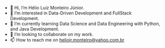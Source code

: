 - 👋 Hi, I’m Hélio Luiz Monteiro Júnior.
- 👀 I’m interested in Data-Driven Development and FullStack Development.
- 🌱 I’m currently learning Data Science and Data Engineering with Python, and Java Development.
- 💞️ I’m looking to collaborate on my work.
- 📫 How to reach me on heliojr.monteiro@yahoo.com.br

<!---
heliomonteiro/heliomonteiro is a ✨ special ✨ repository because its `README.md` (this file) appears on your GitHub profile.
You can click the Preview link to take a look at your changes.
--->
